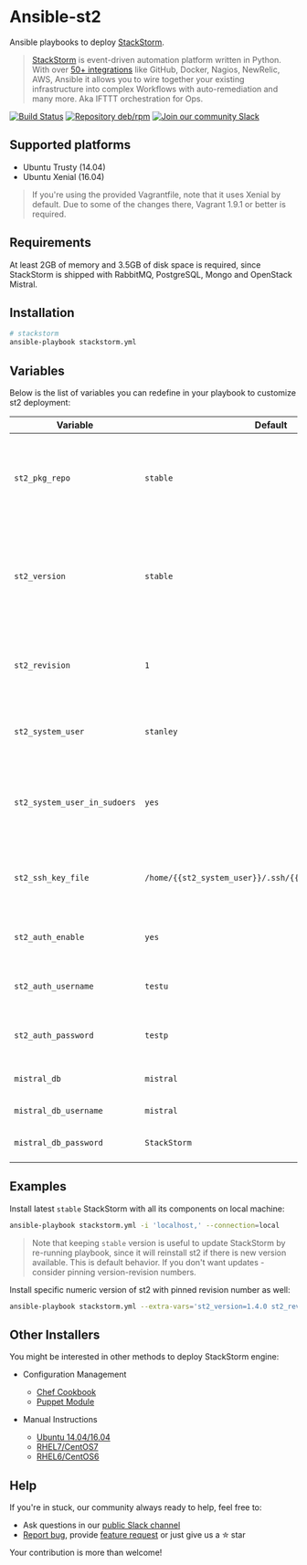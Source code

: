 # Ansible-st2
Ansible playbooks to deploy [StackStorm](https://github.com/stackstorm/st2).
> [StackStorm](http://stackstorm.com/) is event-driven automation platform written in Python.
With over [50+ integrations](https://github.com/StackStorm/st2contrib/tree/master/packs) like GitHub, Docker, Nagios, NewRelic, AWS, Ansible it allows you to wire together your existing infrastructure into complex Workflows with auto-remediation and many more.
Aka IFTTT orchestration for Ops.

[![Build Status](https://travis-ci.org/StackStorm/ansible-st2.svg?branch=master)](https://travis-ci.org/StackStorm/ansible-st2)
[![Repository deb/rpm](https://img.shields.io/badge/Repository-deb/rpm-blue.svg)](https://packagecloud.io/StackStorm/stable/)
[![Join our community Slack](https://stackstorm-community.herokuapp.com/badge.svg)](https://stackstorm.typeform.com/to/K76GRP)

## Supported platforms
* Ubuntu Trusty (14.04)
* Ubuntu Xenial (16.04)

> If you're using the provided Vagrantfile, note that it uses Xenial by default. Due to some of the changes there, Vagrant 1.9.1 or better is required.

## Requirements
At least 2GB of memory and 3.5GB of disk space is required, since StackStorm is shipped with RabbitMQ, PostgreSQL, Mongo and OpenStack Mistral.

## Installation
```sh
# stackstorm
ansible-playbook stackstorm.yml
```

## Variables
Below is the list of variables you can redefine in your playbook to customize st2 deployment:

| Variable              | Default       | Description  |
| --------------------- | ------------- | ------------ |
| `st2_pkg_repo`        | `stable`      | StackStorm PackageCloud repository to install. [`stable`](https://packagecloud.io/StackStorm/stable/), [`unstable`](https://packagecloud.io/StackStorm/unstable/), [`staging-stable`](https://packagecloud.io/StackStorm/staging-stable/), [`staging-unstable`](https://packagecloud.io/StackStorm/staging-unstable/)
| `st2_version`         | `stable`      | StackStorm version to install. Use latest `stable` to get automatic updates or pin it to numeric version like `1.4.0`.
| `st2_revision`        | `1`           | StackStorm revision to install. Used only with pinned `st2_version`.
| `st2_system_user`     | `stanley`     | System user from which st2 will execute local/remote shell actions.
| `st2_system_user_in_sudoers` | `yes`| Add `st2_system_user` to the sudoers (recommended for most `st2` features to work).
| `st2_ssh_key_file`    | `/home/{{st2_system_user}}/.ssh/{{st2_system_user}}_rsa` | Path to `st2_system_user` SSH private key. It will be autogenerated by default.
| `st2_auth_enable`     | `yes`         | Enable StackStorm standalone authentication.
| `st2_auth_username`   | `testu`       | Username used by StackStorm standalone authentication.
| `st2_auth_password`   | `testp`       | Password used by StackStorm standalone authentication.
| `mistral_db`          | `mistral`     | PostgreSQL DB name for Mistral.
| `mistral_db_username` | `mistral`     | PostgreSQL DB user for Mistral.
| `mistral_db_password` | `StackStorm`  | PostgreSQL DB password for Mistral.

## Examples
Install latest `stable` StackStorm with all its components on local machine:
```sh
ansible-playbook stackstorm.yml -i 'localhost,' --connection=local
```

> Note that keeping `stable` version is useful to update StackStorm by re-running playbook, since it will reinstall st2 if there is new version available.
This is default behavior. If you don't want updates - consider pinning version-revision numbers.

Install specific numeric version of st2 with pinned revision number as well:
```sh
ansible-playbook stackstorm.yml --extra-vars='st2_version=1.4.0 st2_revision=8'
```

## Other Installers
You might be interested in other methods to deploy StackStorm engine:
* Configuration Management
  * [Chef Cookbook](https://github.com/StackStorm/chef-stackstorm/)
  * [Puppet Module](https://github.com/stackstorm/puppet-st2)

* Manual Instructions
  * [Ubuntu 14.04/16.04](https://docs.stackstorm.com/install/deb.html)
  * [RHEL7/CentOS7](https://docs.stackstorm.com/install/rhel7.html)
  * [RHEL6/CentOS6](https://docs.stackstorm.com/install/rhel6.html)

## Help
If you're in stuck, our community always ready to help, feel free to:
* Ask questions in our [public Slack channel](https://stackstorm.com/community-signup)
* [Report bug](https://github.com/StackStorm/ansible-st2/issues), provide [feature request](https://github.com/StackStorm/ansible-st2/pulls) or just give us a ✮ star

Your contribution is more than welcome!

